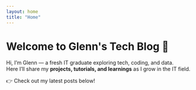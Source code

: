 ```yaml
---
layout: home
title: "Home"
---
```


# Welcome to Glenn's Tech Blog 👋
Hi, I’m Glenn — a fresh IT graduate exploring tech, coding, and data.  
Here I’ll share my **projects, tutorials, and learnings** as I grow in the IT field.

👉 Check out my latest posts below!

